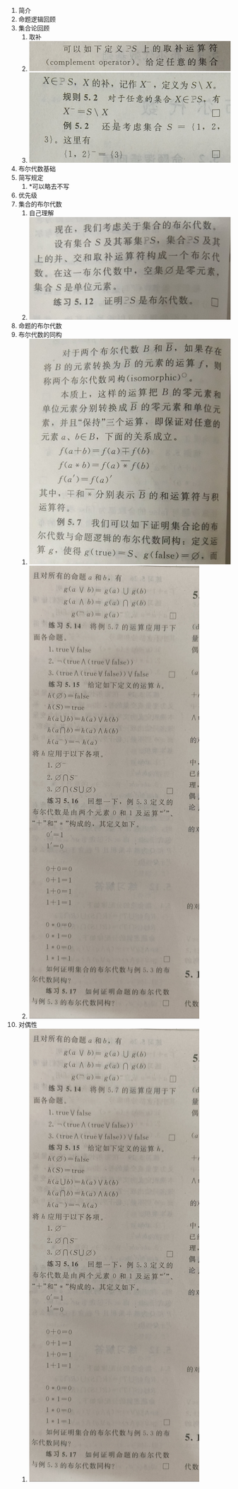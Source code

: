 1. 简介
2. 命题逻辑回顾
3. 集合论回顾
   1. 取补
   2. ![1](../src/img/discrete/第四章图片1.jpg)
   3. ![2](../src/img/discrete/第四章图片2.jpg)
4. 布尔代数基础
5. 简写规定
   1. *可以略去不写
6. 优先级
7. 集合的布尔代数
   1. 自己理解
   2. ![3](../src/img/discrete/第四章图片3.jpg)
8. 命题的布尔代数
9.  布尔代数的同构
    1.  ![4](../src/img/discrete/第四章图片4.jpg)
    2.  ![5](../src/img/discrete/第四章图片5.jpg)
10. 对偶性
    1.  ![6](../src/img/discrete/第四章图片6.jpg)